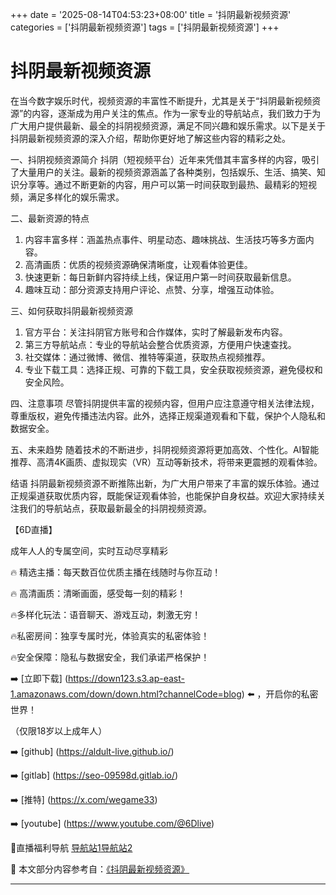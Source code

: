 +++
date = '2025-08-14T04:53:23+08:00'
title = '抖阴最新视频资源'
categories = ['抖阴最新视频资源']
tags = ['抖阴最新视频资源']
+++

# 抖阴最新视频资源

在当今数字娱乐时代，视频资源的丰富性不断提升，尤其是关于“抖阴最新视频资源”的内容，逐渐成为用户关注的焦点。作为一家专业的导航站点，我们致力于为广大用户提供最新、最全的抖阴视频资源，满足不同兴趣和娱乐需求。以下是关于抖阴最新视频资源的深入介绍，帮助你更好地了解这些内容的精彩之处。

一、抖阴视频资源简介
抖阴（短视频平台）近年来凭借其丰富多样的内容，吸引了大量用户的关注。最新的视频资源涵盖了各种类别，包括娱乐、生活、搞笑、知识分享等。通过不断更新的内容，用户可以第一时间获取到最热、最精彩的短视频，满足多样化的娱乐需求。

二、最新资源的特点
1. 内容丰富多样：涵盖热点事件、明星动态、趣味挑战、生活技巧等多方面内容。
2. 高清画质：优质的视频资源确保清晰度，让观看体验更佳。
3. 快速更新：每日新鲜内容持续上线，保证用户第一时间获取最新信息。
4. 趣味互动：部分资源支持用户评论、点赞、分享，增强互动体验。

三、如何获取抖阴最新视频资源
1. 官方平台：关注抖阴官方账号和合作媒体，实时了解最新发布内容。
2. 第三方导航站点：专业的导航站会整合优质资源，方便用户快速查找。
3. 社交媒体：通过微博、微信、推特等渠道，获取热点视频推荐。
4. 专业下载工具：选择正规、可靠的下载工具，安全获取视频资源，避免侵权和安全风险。

四、注意事项
尽管抖阴提供丰富的视频内容，但用户应注意遵守相关法律法规，尊重版权，避免传播违法内容。此外，选择正规渠道观看和下载，保护个人隐私和数据安全。

五、未来趋势
随着技术的不断进步，抖阴视频资源将更加高效、个性化。AI智能推荐、高清4K画质、虚拟现实（VR）互动等新技术，将带来更震撼的观看体验。

结语
抖阴最新视频资源不断推陈出新，为广大用户带来了丰富的娱乐体验。通过正规渠道获取优质内容，既能保证观看体验，也能保护自身权益。欢迎大家持续关注我们的导航站点，获取最新最全的抖阴视频资源。

【6D直播】

成年人人的专属空间，实时互动尽享精彩

🔥 精选主播：每天数百位优质主播在线随时与你互动！

🔥 高清画质：清晰画面，感受每一刻的精彩！

🔥多样化玩法：语音聊天、游戏互动，刺激无穷！

🔥私密房间：独享专属时光，体验真实的私密体验！

🔥安全保障：隐私与数据安全，我们承诺严格保护！

➡️ [立即下载] (https://down123.s3.ap-east-1.amazonaws.com/down/down.html?channelCode=blog) ⬅️ ，开启你的私密世界！

（仅限18岁以上成年人）

➡️ [github] (https://aldult-live.github.io/)

➡️ [gitlab] (https://seo-09598d.gitlab.io/)

➡️ [推特] (https://x.com/wegame33)

➡️ [youtube] (https://www.youtube.com/@6Dlive)

🔞直播福利导航   [导航站1](https://webstack-86085a.gitlab.io/)[导航站2](https://onlygit123-2.github.io/)


📘 本文部分内容参考自：[《抖阴最新视频资源》](https://webstack-hugo-5.pages.dev/)

---
